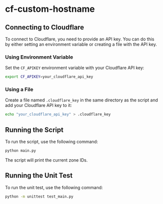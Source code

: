 # cf-custom-hostname

## Connecting to Cloudflare

To connect to Cloudflare, you need to provide an API key. You can do this by either setting an environment variable or creating a file with the API key.

### Using Environment Variable

Set the `CF_APIKEY` environment variable with your Cloudflare API key:

```sh
export CF_APIKEY=your_cloudflare_api_key
```

### Using a File

Create a file named `.cloudflare_key` in the same directory as the script and add your Cloudflare API key to it:

```sh
echo "your_cloudflare_api_key" > .cloudflare_key
```

## Running the Script

To run the script, use the following command:

```sh
python main.py
```

The script will print the current zone IDs.

## Running the Unit Test

To run the unit test, use the following command:

```sh
python -m unittest test_main.py
```
